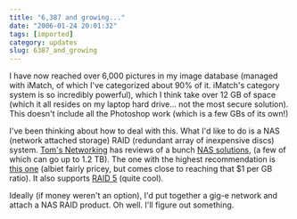 ```yaml
---
title: "6,387 and growing..."
date: "2006-01-24 20:01:32"
tags: [imported]
category: updates
slug: 6387_and_growing
---
```


I have now reached over 6,000 pictures in my image database (managed with iMatch, of which I've categorized about 90% of it. iMatch's category system is so incredibly powerful), which I think take over 12 GB of space (which it all resides on my laptop hard drive... not the most secure solution). This doesn't include all the Photoshop work (which is a few GBs of its own!)

I've been thinking about how to deal with this. What I'd like to do is a NAS (network attached storage) RAID (redundant array of inexpensive discs) system. <a title="Tom's Networking" href="http://www.tomsnetworking.com">Tom's Networking</a> has reviews of a bunch <a title="NAS products" href="http://www.tomsnetworking.com/NAS.php">NAS solutions</a>, (a few of which can go up to 1.2 TB). The one with the highest recommendation is <a title="Infrant NAS" href="http://www.tomsnetworking.com/Reviews-217-ProdID-H2H5.php">this one</a> (albiet fairly pricey, but comes close to reaching that $1 per GB ratio). It also supports <a title="RAID 5..." href="http://www.raid.com/04_01_05.html">RAID 5</a> (quite cool).

Ideally (if money weren't an option), I'd put together a gig-e network and attach a NAS RAID product. Oh well. I'll figure out something.
